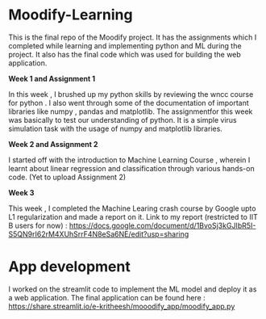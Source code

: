 # Moodify-Learning
This is the final repo of the Moodify project.
It has the assignments which I completed while learning and implementing python and ML during the project.
It also has the final code which was used for building the web application.

**Week 1 and Assignment 1** 


In this week , I brushed up my python skills by reviewing the wncc course for python . I also went through some of the documentation of important libraries like numpy , pandas and matplotlib. 
The assignmentfor this week was basically to test our understanding of python. It is a simple virus simulation task with the usage of numpy and matplotlib libraries.

**Week 2 and Assignment 2**

I started off with the introduction to Machine Learning Course , wherein I learnt about linear regression and classification through various hands-on code.
(Yet to upload Assignment 2)

**Week 3**


This week , I completed the Machine Learing crash course by Google upto L1 regularization and made a report on it.
Link to my report (restricted to IIT B users for now) : https://docs.google.com/document/d/1BvoSj3kGJIbR5I-S5QN9rI62rM4XUhSrrF4N8eSa6NE/edit?usp=sharing

# App development
I worked on the streamlit code to implement the ML model and deploy it as a web application. 
The final application can be found here : https://share.streamlit.io/e-kritheesh/mooodify_app/moodify_app.py
